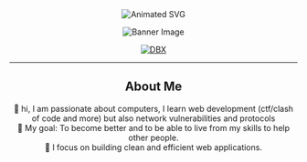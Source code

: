 <div align="center">
  <img src="https://readme-typing-svg.demolab.com?font=Fira+Code&weight=500&size=28&duration=2000&pause=1000&color=3A6AFF&center=true&vCenter=true&width=600&lines=Hi+there%2C+I'm+CastorWeb;Welcome+to+my+GitHub+Profile" alt="Animated SVG" />
</div>

<div align="center">
  <p>
    <img src="https://i.pinimg.com/originals/ca/b2/46/cab2463eccff08174ce7fe410b71da26.gif" alt="Banner Image" />
  </p>
  <p>
    <a href="https://discord.gg/NNUVTXx4Kx">
      <img src="https://img.shields.io/badge/My discord-darkblue?style=for-the-badge&logo=discord" alt="DBX"/>
    </a>
  </p>
</div>

---

## <div align="center">About Me</div>

<p align="center">
  👋 hi, I am passionate about computers, I learn web development (ctf/clash of code and more) but also network vulnerabilities and protocols <br>
  🎯 My goal: To become better and to be able to live from my skills to help other people. <br>
  🚀 I focus on building clean and efficient web applications. <br>
  
</p>
